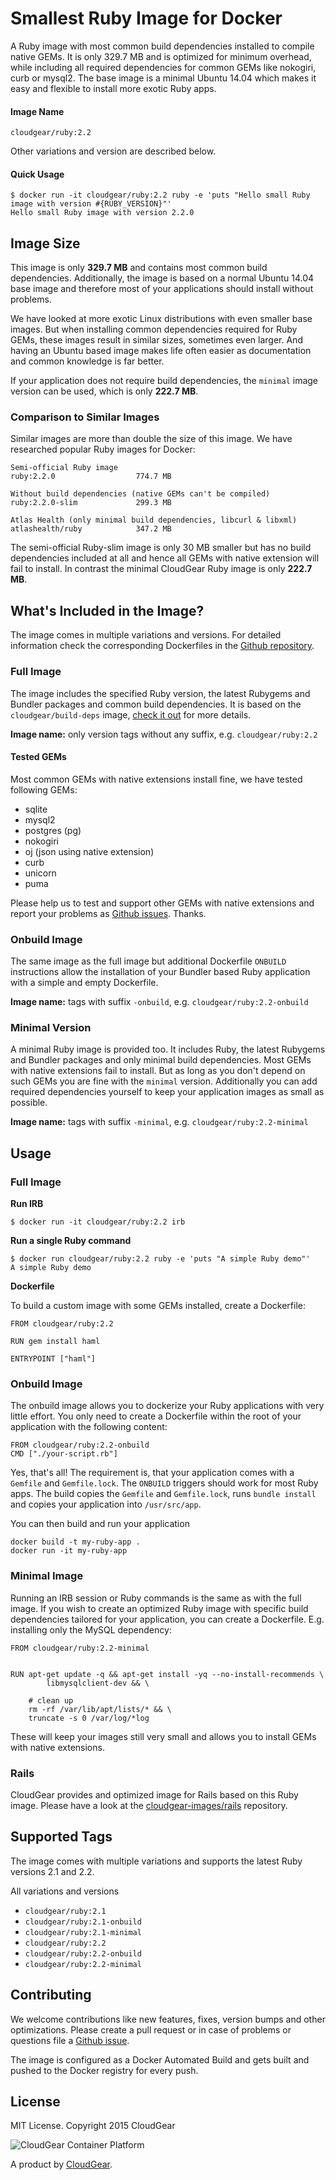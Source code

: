 # Smallest Ruby Image for Docker

A Ruby image with most common build dependencies installed to compile native GEMs. It is only 329.7 MB  and is optimized for minimum overhead, while including all required dependencies for common GEMs like nokogiri, curb or mysql2. The base image is a minimal Ubuntu 14.04 which makes it easy and flexible to install more exotic Ruby apps.

#### Image Name

````
cloudgear/ruby:2.2
````

Other variations and version are described below.

#### Quick Usage

````
$ docker run -it cloudgear/ruby:2.2 ruby -e 'puts "Hello small Ruby image with version #{RUBY_VERSION}"'
Hello small Ruby image with version 2.2.0
````

## Image Size

This image is only **329.7 MB** and contains most common build dependencies. Additionally, the image is based on a normal Ubuntu 14.04 base image and therefore most of your applications should install without problems.

We have looked at more exotic Linux distributions with even smaller base images. But when installing common dependencies required for Ruby GEMs, these images result in similar sizes, sometimes even larger. And having an Ubuntu based image makes life often easier as documentation and common knowledge is far better.

If your application does not require build dependencies, the `minimal` image version can be used, which is only **222.7 MB**.

### Comparison to Similar Images

Similar images are more than double the size of this image. We have researched popular Ruby images for Docker:

````
Semi-official Ruby image
ruby:2.2.0                  774.7 MB

Without build dependencies (native GEMs can't be compiled)
ruby:2.2.0-slim             299.3 MB

Atlas Health (only minimal build dependencies, libcurl & libxml)
atlashealth/ruby            347.2 MB
````

The semi-official Ruby-slim image is only 30 MB smaller but has no build dependencies included at all and hence all GEMs with native extension will fail to install. In contrast the minimal CloudGear Ruby image is only **222.7 MB**.


## What's Included in the Image?

The image comes in multiple variations and versions. For detailed information check the corresponding Dockerfiles in the [Github repository](https://github.com/cloudgear-images/ruby).

### Full Image

The image includes the specified Ruby version, the latest Rubygems and Bundler packages and common build dependencies. It is based on the `cloudgear/build-deps` image, [check it out](https://github.com/cloudgear-images/build-deps) for more details.

**Image name:** only version tags without any suffix, e.g. `cloudgear/ruby:2.2`

#### Tested GEMs

Most common GEMs with native extensions install fine, we have tested following GEMs:

* sqlite
* mysql2
* postgres (pg)
* nokogiri
* oj (json using native extension)
* curb
* unicorn
* puma

Please help us to test and support other GEMs with native extensions and report your problems as [Github issues](https://github.com/cloudgear-images/ruby/issues). Thanks.

### Onbuild Image

The same image as the full image but additional Dockerfile `ONBUILD` instructions allow the installation of your Bundler based Ruby application with a simple and empty Dockerfile.

**Image name:** tags with suffix `-onbuild`, e.g. `cloudgear/ruby:2.2-onbuild`

### Minimal Version

A minimal Ruby image is provided too. It includes Ruby, the latest Rubygems and Bundler packages and only minimal build dependencies. Most GEMs with native extensions fail to install. But as long as you don't depend on such GEMs you are fine with the `minimal` version. Additionally you can add required dependencies yourself to keep your application images as small as possible.

**Image name:** tags with suffix `-minimal`, e.g. `cloudgear/ruby:2.2-minimal`


## Usage

### Full Image

**Run IRB**

````
$ docker run -it cloudgear/ruby:2.2 irb
````

**Run a single Ruby command**

````
$ docker run cloudgear/ruby:2.2 ruby -e 'puts "A simple Ruby demo"'
A simple Ruby demo
````

**Dockerfile**

To build a custom image with some GEMs installed, create a Dockerfile:

````
FROM cloudgear/ruby:2.2

RUN gem install haml

ENTRYPOINT ["haml"]
````

### Onbuild Image

The onbuild image allows you to dockerize your Ruby applications with very little effort. You only need to create a Dockerfile within the root of your application with the following content:

````
FROM cloudgear/ruby:2.2-onbuild
CMD ["./your-script.rb"]
````

Yes, that's all! The requirement is, that your application comes with a `Gemfile` and `Gemfile.lock`. The `ONBUILD` triggers should work for most Ruby apps. The build copies the `Gemfile` and `Gemfile.lock`, runs `bundle install` and copies your application into `/usr/src/app`.

You can then build and run your application

````
docker build -t my-ruby-app .
docker run -it my-ruby-app
````

### Minimal Image

Running an IRB session or Ruby commands is the same as with the full image. If you wish to create an optimized Ruby image with specific build dependencies tailored for your application, you can create a Dockerfile. E.g. installing only the MySQL dependency:

````
FROM cloudgear/ruby:2.2-minimal

        
RUN apt-get update -q && apt-get install -yq --no-install-recommends \
        libmysqlclient-dev && \

    # clean up
    rm -rf /var/lib/apt/lists/* && \
    truncate -s 0 /var/log/*log

````

These will keep your images still very small and allows you to install GEMs with native extensions.

### Rails

CloudGear provides and optimized image for Rails based on this Ruby image. Please have a look at the [cloudgear-images/rails](https://github.com/cloudgear-images/rails) repository.


## Supported Tags

The image comes with multiple variations and supports the latest Ruby versions 2.1 and 2.2.

All variations and versions

* `cloudgear/ruby:2.1`
* `cloudgear/ruby:2.1-onbuild`
* `cloudgear/ruby:2.1-minimal`
* `cloudgear/ruby:2.2`
* `cloudgear/ruby:2.2-onbuild`
* `cloudgear/ruby:2.2-minimal`


## Contributing

We welcome contributions like new features, fixes, version bumps and other optimizations. Please create a pull request or in case of problems or questions file a [Github issue](https://github.com/cloudgear-images/ruby).

The image is configured as a Docker Automated Build and gets built and pushed to the Docker registry for every push.

## License

MIT License. Copyright 2015 CloudGear

![CloudGear Container Platform](https://www.cloudgear.net/img/logo-white.png)

A product by [CloudGear](https://www.cloudgear.net).
